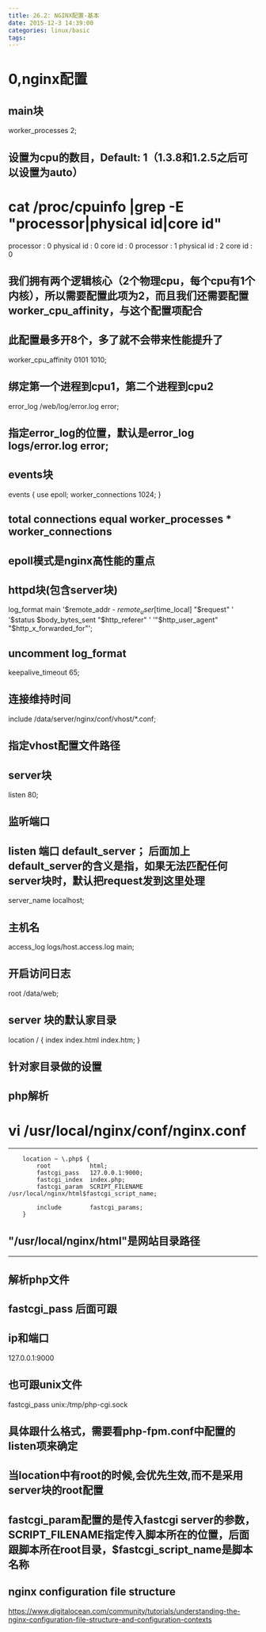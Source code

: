 ```yaml
---
title: 26.2: NGINX配置-基本
date: 2015-12-3 14:39:00
categories: linux/basic
tags:
---
```

 
0,nginx配置
==================================
## main块
worker_processes  2;
## 设置为cpu的数目，Default: 1（1.3.8和1.2.5之后可以设置为auto）
# cat /proc/cpuinfo |grep -E "processor|physical id|core id"
processor       : 0
physical id     : 0
core id         : 0
processor       : 1
physical id     : 2
core id         : 0
## 我们拥有两个逻辑核心（2个物理cpu，每个cpu有1个内核），所以需要配置此项为2，而且我们还需要配置worker_cpu_affinity，与这个配置项配合
## 此配置最多开8个，多了就不会带来性能提升了
 
worker_cpu_affinity 0101 1010;
## 绑定第一个进程到cpu1，第二个进程到cpu2
 
error_log  /web/log/error.log error;
## 指定error_log的位置，默认是error_log logs/error.log error; 
## events块
events {
    use epoll;
    worker_connections  1024;
}
## total connections equal worker_processes * worker_connections
## epoll模式是nginx高性能的重点 
## httpd块(包含server块)
log_format  main  '$remote_addr - $remote_user [$time_local] "$request" '
                   '$status $body_bytes_sent "$http_referer" '
                   '"$http_user_agent" "$http_x_forwarded_for"';
 
## uncomment log_format
 
keepalive_timeout  65;
## 连接维持时间
 
include /data/server/nginx/conf/vhost/*.conf;
## 指定vhost配置文件路径 
## server块
listen       80;
## 监听端口
## listen 端口 default_server； 后面加上default_server的含义是指，如果无法匹配任何server块时，默认把request发到这里处理
 
server_name  localhost;
## 主机名
 
access_log  logs/host.access.log  main;
## 开启访问日志
 
root           /data/web;
## server 块的默认家目录
 
location / {
            index  index.html index.htm;
        }
## 针对家目录做的设置
  
## php解析
# vi /usr/local/nginx/conf/nginx.conf
*******************************************
        location ~ \.php$ {
            root           html;
            fastcgi_pass   127.0.0.1:9000;
            fastcgi_index  index.php; 
            fastcgi_param  SCRIPT_FILENAME  /usr/local/nginx/html$fastcgi_script_name;
                          
            include        fastcgi_params;
        }
## "/usr/local/nginx/html"是网站目录路径
*******************************************
## 解析php文件
## fastcgi_pass 后面可跟
## ip和端口
127.0.0.1:9000
## 也可跟unix文件
fastcgi_pass unix:/tmp/php-cgi.sock
## 具体跟什么格式，需要看php-fpm.conf中配置的listen项来确定
## 当location中有root的时候,会优先生效,而不是采用server块的root配置
## fastcgi_param配置的是传入fastcgi server的参数，SCRIPT_FILENAME指定传入脚本所在的位置，后面跟脚本所在root目录，$fastcgi_script_name是脚本名称 
## nginx configuration file structure
https://www.digitalocean.com/community/tutorials/understanding-the-nginx-configuration-file-structure-and-configuration-contexts
 
